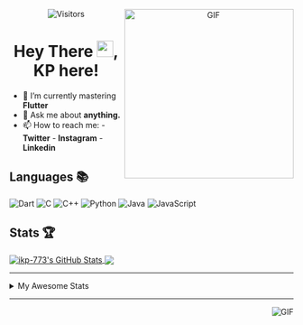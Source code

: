 <div align="center">
<img align="right" alt="GIF" height="300px" src="https://blog.insaid.co/wp-content/uploads/2020/01/Coding.gif"/>
       
![Visitors](https://visitor-badge.glitch.me/badge?page_id=ikp-773)

# Hey There <img src="https://media.tenor.com/images/822fb670841c6f6582fefbb82e338a50/tenor.gif" width="29px">, KP here!
</div>

- 🌱 I’m currently mastering **Flutter**
- 💬 Ask me about **anything.**
- 📫 How to reach me:
       - **Twitter** 
       - **Instagram**
       - **Linkedin**
         
## Languages 📚 
![Dart](http://img.shields.io/badge/-Dart-000?style=flat&logo=dart&logoColor=2BB7F6)
![C](https://img.shields.io/badge/-C-000?style=flat&logo=C)
![C++](https://img.shields.io/badge/-C++-000?style=flat&logo=C%2B%2B&logoColor=00599C)
![Python](https://img.shields.io/badge/-Python-000?style=flat&logo=python)
![Java](https://img.shields.io/badge/-Java-000?style=flat&logo=Java&logoColor=007396)
![JavaScript](https://img.shields.io/badge/-JavaScript-000?style=flat&logo=javascript)

##  Stats 🏆

<a href="https://github.com/ikp-773">
<img align="center" src="https://github-readme-stats.vercel.app/api?username=ikp-773&show_icons=true&theme=tokyonight&icon_color=6392DF&hide=prs" alt="ikp-773's GitHub Stats" />
</a> 
<a href="https://github.com/ikp-773">
<img align="center" src="https://github-readme-stats.vercel.app/api/top-langs/?username=ikp-773&layout=compact&show_icons=true&theme=tokyonight&icon_color=6392DF&hide=prs" />
</a>

---

<details>
       <summary>My Awesome Stats</summary>
       
<!--START_SECTION:waka-->
![Lines of code](https://img.shields.io/badge/From%20Hello%20World%20I%27ve%20Written-865850%20lines%20of%20code-blue)

**🐱 My Github Data** 

> 🏆 2,528 Contributions in the Year 2020
 > 
> 📦 163.9 kB Used in Github's Storage 
 > 
> 💼 Opted to Hire
 > 
> 📜 27 Public Repositories 
 > 
> 🔑 12 Private Repositories  

**I'm a Night 🦉** 

```text
🌞 Morning    79 commits     █░░░░░░░░░░░░░░░░░░░░░░░░   6.25% 
🌆 Daytime    229 commits    ████░░░░░░░░░░░░░░░░░░░░░   18.12% 
🌃 Evening    544 commits    ██████████░░░░░░░░░░░░░░░   43.04% 
🌙 Night      412 commits    ████████░░░░░░░░░░░░░░░░░   32.59%

```
📅 **I'm Most Productive on Saturday** 

```text
Monday       170 commits    ███░░░░░░░░░░░░░░░░░░░░░░   13.45% 
Tuesday      111 commits    ██░░░░░░░░░░░░░░░░░░░░░░░   8.78% 
Wednesday    194 commits    ███░░░░░░░░░░░░░░░░░░░░░░   15.35% 
Thursday     181 commits    ███░░░░░░░░░░░░░░░░░░░░░░   14.32% 
Friday       157 commits    ███░░░░░░░░░░░░░░░░░░░░░░   12.42% 
Saturday     229 commits    ████░░░░░░░░░░░░░░░░░░░░░   18.12% 
Sunday       222 commits    ████░░░░░░░░░░░░░░░░░░░░░   17.56%

```


📊 **This Week I Spent My Time On** 

```text
```

**I Mostly Code in Dart** 

```text
Dart                     13 repos            █████████░░░░░░░░░░░░░░░░   39.39% 
Python                   6 repos             ████░░░░░░░░░░░░░░░░░░░░░   18.18% 
HTML                     6 repos             ████░░░░░░░░░░░░░░░░░░░░░   18.18% 
JavaScript               3 repos             ██░░░░░░░░░░░░░░░░░░░░░░░   9.09% 
Java                     2 repos             █░░░░░░░░░░░░░░░░░░░░░░░░   6.06%

```


**Timeline**

![Chart not found](https://raw.githubusercontent.com/ikp-773/ikp-773/master/charts/bar_graph.png) 


<!--END_SECTION:waka-->
</details>

 ---
 
<img align="right" alt="GIF" src="https://github4life.herokuapp.com/ikp-773.gif" />


